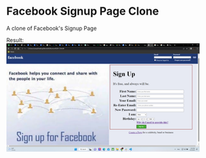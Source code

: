 # Facebook Signup Page Clone

A clone of Facebook's Signup Page

Result:
![An image of the website](final_result.png)